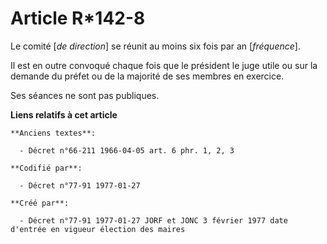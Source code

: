 # Article R*142-8

Le comité [*de direction*] se réunit au moins six fois par an [*fréquence*]. 

Il est en outre convoqué chaque fois que le président le juge utile ou sur la demande du préfet ou de la majorité de ses
membres en exercice. 

Ses séances ne sont pas publiques.

**Liens relatifs à cet article**

	**Anciens textes**:

	  - Décret n°66-211 1966-04-05 art. 6 phr. 1, 2, 3

	**Codifié par**:

	  - Décret n°77-91 1977-01-27

	**Créé par**:

	  - Décret n°77-91 1977-01-27 JORF et JONC 3 février 1977 date d'entrée en vigueur élection des maires
